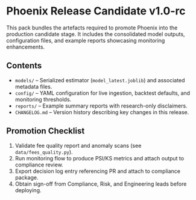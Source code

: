 # Phoenix Release Candidate v1.0-rc

This pack bundles the artefacts required to promote Phoenix into the production candidate stage. It includes the consolidated model outputs, configuration files, and example reports showcasing monitoring enhancements.

## Contents
- `models/` – Serialized estimator (`model_latest.joblib`) and associated metadata files.
- `config/` – YAML configuration for live ingestion, backtest defaults, and monitoring thresholds.
- `reports/` – Example summary reports with research-only disclaimers.
- `CHANGELOG.md` – Version history describing key changes in this release.

## Promotion Checklist
1. Validate fee quality report and anomaly scans (see `data/fees_quality.py`).
2. Run monitoring flow to produce PSI/KS metrics and attach output to compliance review.
3. Export decision log entry referencing PR and attach to compliance package.
4. Obtain sign-off from Compliance, Risk, and Engineering leads before deploying.
